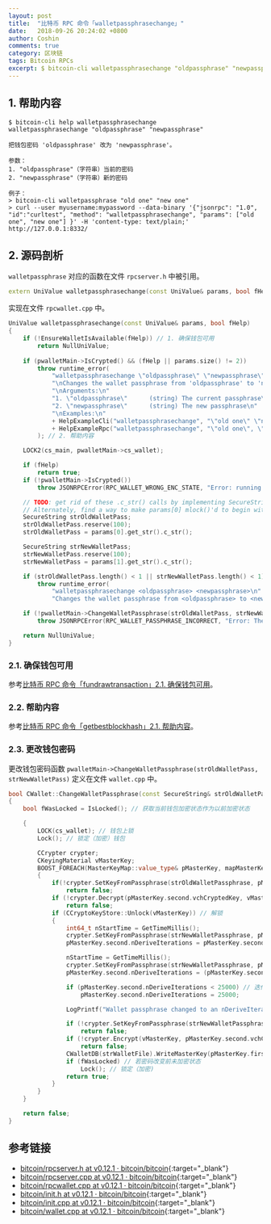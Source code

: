 ```yaml
---
layout: post
title:  "比特币 RPC 命令「walletpassphrasechange」"
date:   2018-09-26 20:24:02 +0800
author: Coshin
comments: true
category: 区块链
tags: Bitcoin RPCs
excerpt: $ bitcoin-cli walletpassphrasechange "oldpassphrase" "newpassphrase"
---
```

## 1. 帮助内容

```shell
$ bitcoin-cli help walletpassphrasechange
walletpassphrasechange "oldpassphrase" "newpassphrase"

把钱包密码 'oldpassphrase' 改为 'newpassphrase'。

参数：
1. "oldpassphrase"（字符串）当前的密码
2. "newpassphrase"（字符串）新的密码

例子：
> bitcoin-cli walletpassphrase "old one" "new one"
> curl --user myusername:mypassword --data-binary '{"jsonrpc": "1.0", "id":"curltest", "method": "walletpassphrasechange", "params": ["old one", "new one"] }' -H 'content-type: text/plain;' http://127.0.0.1:8332/
```

## 2. 源码剖析

`walletpassphrase` 对应的函数在文件 `rpcserver.h` 中被引用。

```cpp
extern UniValue walletpassphrasechange(const UniValue& params, bool fHelp);
```

实现在文件 `rpcwallet.cpp` 中。

```cpp
UniValue walletpassphrasechange(const UniValue& params, bool fHelp)
{
    if (!EnsureWalletIsAvailable(fHelp)) // 1. 确保钱包可用
        return NullUniValue;
    
    if (pwalletMain->IsCrypted() && (fHelp || params.size() != 2))
        throw runtime_error(
            "walletpassphrasechange \"oldpassphrase\" \"newpassphrase\"\n"
            "\nChanges the wallet passphrase from 'oldpassphrase' to 'newpassphrase'.\n"
            "\nArguments:\n"
            "1. \"oldpassphrase\"      (string) The current passphrase\n"
            "2. \"newpassphrase\"      (string) The new passphrase\n"
            "\nExamples:\n"
            + HelpExampleCli("walletpassphrasechange", "\"old one\" \"new one\"")
            + HelpExampleRpc("walletpassphrasechange", "\"old one\", \"new one\"")
        ); // 2. 帮助内容

    LOCK2(cs_main, pwalletMain->cs_wallet);

    if (fHelp)
        return true;
    if (!pwalletMain->IsCrypted())
        throw JSONRPCError(RPC_WALLET_WRONG_ENC_STATE, "Error: running with an unencrypted wallet, but walletpassphrasechange was called.");

    // TODO: get rid of these .c_str() calls by implementing SecureString::operator=(std::string)
    // Alternately, find a way to make params[0] mlock()'d to begin with.
    SecureString strOldWalletPass;
    strOldWalletPass.reserve(100);
    strOldWalletPass = params[0].get_str().c_str();

    SecureString strNewWalletPass;
    strNewWalletPass.reserve(100);
    strNewWalletPass = params[1].get_str().c_str();

    if (strOldWalletPass.length() < 1 || strNewWalletPass.length() < 1)
        throw runtime_error(
            "walletpassphrasechange <oldpassphrase> <newpassphrase>\n"
            "Changes the wallet passphrase from <oldpassphrase> to <newpassphrase>.");

    if (!pwalletMain->ChangeWalletPassphrase(strOldWalletPass, strNewWalletPass)) // 3. 更改钱包密码
        throw JSONRPCError(RPC_WALLET_PASSPHRASE_INCORRECT, "Error: The wallet passphrase entered was incorrect.");

    return NullUniValue;
}
```

### 2.1. 确保钱包可用

参考[比特币 RPC 命令「fundrawtransaction」2.1. 确保钱包可用](/blog/2018/07/bitcoin-rpc-fundrawtransaction.html#21-确保钱包可用)。

### 2.2. 帮助内容

参考[比特币 RPC 命令「getbestblockhash」2.1. 帮助内容](/blog/2018/05/bitcoin-rpc-getbestblockhash.html#21-帮助内容)。

### 2.3. 更改钱包密码

更改钱包密码函数 `pwalletMain->ChangeWalletPassphrase(strOldWalletPass, strNewWalletPass)` 定义在文件 `wallet.cpp` 中。

```cpp
bool CWallet::ChangeWalletPassphrase(const SecureString& strOldWalletPassphrase, const SecureString& strNewWalletPassphrase)
{
    bool fWasLocked = IsLocked(); // 获取当前钱包加密状态作为以前加密状态

    {
        LOCK(cs_wallet); // 钱包上锁
        Lock(); // 锁定（加密）钱包

        CCrypter crypter;
        CKeyingMaterial vMasterKey;
        BOOST_FOREACH(MasterKeyMap::value_type& pMasterKey, mapMasterKeys) // 遍历主密钥映射列表
        {
            if(!crypter.SetKeyFromPassphrase(strOldWalletPassphrase, pMasterKey.second.vchSalt, pMasterKey.second.nDeriveIterations, pMasterKey.second.nDerivationMethod)) // 从旧密码设置密钥
                return false;
            if (!crypter.Decrypt(pMasterKey.second.vchCryptedKey, vMasterKey)) // 解密
                return false;
            if (CCryptoKeyStore::Unlock(vMasterKey)) // 解锁
            {
                int64_t nStartTime = GetTimeMillis();
                crypter.SetKeyFromPassphrase(strNewWalletPassphrase, pMasterKey.second.vchSalt, pMasterKey.second.nDeriveIterations, pMasterKey.second.nDerivationMethod); // 使用新密码获取密钥
                pMasterKey.second.nDeriveIterations = pMasterKey.second.nDeriveIterations * (100 / ((double)(GetTimeMillis() - nStartTime))); // 计算迭代计数

                nStartTime = GetTimeMillis();
                crypter.SetKeyFromPassphrase(strNewWalletPassphrase, pMasterKey.second.vchSalt, pMasterKey.second.nDeriveIterations, pMasterKey.second.nDerivationMethod); // 第 2 次设置
                pMasterKey.second.nDeriveIterations = (pMasterKey.second.nDeriveIterations + pMasterKey.second.nDeriveIterations * 100 / ((double)(GetTimeMillis() - nStartTime))) / 2; // 重新计算迭代计数

                if (pMasterKey.second.nDeriveIterations < 25000) // 迭代计数最小 25000
                    pMasterKey.second.nDeriveIterations = 25000;

                LogPrintf("Wallet passphrase changed to an nDeriveIterations of %i\n", pMasterKey.second.nDeriveIterations);

                if (!crypter.SetKeyFromPassphrase(strNewWalletPassphrase, pMasterKey.second.vchSalt, pMasterKey.second.nDeriveIterations, pMasterKey.second.nDerivationMethod)) // 第 3 次设置
                    return false;
                if (!crypter.Encrypt(vMasterKey, pMasterKey.second.vchCryptedKey)) // 加密
                    return false;
                CWalletDB(strWalletFile).WriteMasterKey(pMasterKey.first, pMasterKey.second); // 把新密钥写入钱包数据库
                if (fWasLocked) // 若密码改变前未加密状态
                    Lock(); // 锁定（加密)
                return true;
            }
        }
    }

    return false;
}
```

## 参考链接

* [bitcoin/rpcserver.h at v0.12.1 · bitcoin/bitcoin](https://github.com/bitcoin/bitcoin/blob/v0.12.1/src/rpcserver.h){:target="_blank"}
* [bitcoin/rpcserver.cpp at v0.12.1 · bitcoin/bitcoin](https://github.com/bitcoin/bitcoin/blob/v0.12.1/src/rpcserver.cpp){:target="_blank"}
* [bitcoin/rpcwallet.cpp at v0.12.1 · bitcoin/bitcoin](https://github.com/bitcoin/bitcoin/blob/v0.12.1/src/wallet/rpcwallet.cpp){:target="_blank"}
* [bitcoin/init.h at v0.12.1 · bitcoin/bitcoin](https://github.com/bitcoin/bitcoin/blob/v0.12.1/src/init.h){:target="_blank"}
* [bitcoin/init.cpp at v0.12.1 · bitcoin/bitcoin](https://github.com/bitcoin/bitcoin/blob/v0.12.1/src/init.cpp){:target="_blank"}
* [bitcoin/wallet.cpp at v0.12.1 · bitcoin/bitcoin](https://github.com/bitcoin/bitcoin/blob/v0.12.1/src/wallet/wallet.cpp){:target="_blank"}
